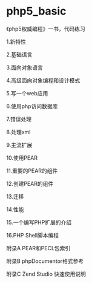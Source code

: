 # php5_basic
《php5权威编程》一书，代码练习

1.新特性


2.基础语言


3.面向对象语言


4.高级面向对象编程和设计模式


5.写一个web应用


6.使用php访问数据库


7.错误处理



8.处理xml


9.主流扩展

10.使用PEAR


11.重要的PEAR的组件

12.创建PEAR的组件

13.迁移


14.性能


15.一个编写PHP扩展的介绍


16.PHP Shell脚本编程

附录A PEAR和PECL包索引

附录B phpDocumentor格式参考

附录C Zend Studio 快速使用说明



